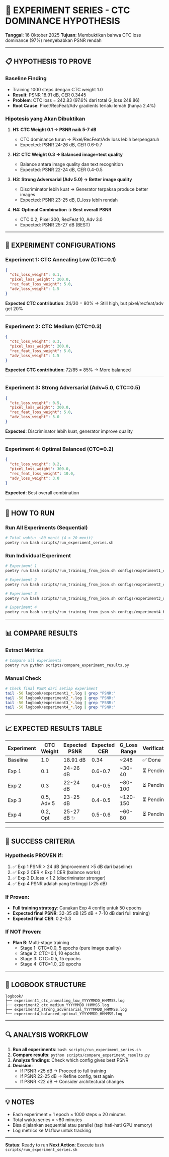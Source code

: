 # 🧪 EXPERIMENT SERIES - CTC DOMINANCE HYPOTHESIS

**Tanggal**: 16 Oktober 2025
**Tujuan**: Membuktikan bahwa CTC loss dominance (97%) menyebabkan PSNR rendah

---

## 📋 HYPOTHESIS TO PROVE

### **Baseline Finding**
- Training 1000 steps dengan CTC weight 1.0
- **Result**: PSNR 18.91 dB, CER 0.3445
- **Problem**: CTC loss = 242.83 (97.6% dari total G_loss 248.86)
- **Root Cause**: Pixel/RecFeat/Adv gradients terlalu lemah (hanya 2.4%)

### **Hipotesis yang Akan Dibuktikan**

1. **H1: CTC Weight 0.1 → PSNR naik 5-7 dB**
   - CTC dominance turun → Pixel/RecFeat/Adv loss lebih berpengaruh
   - Expected: PSNR 24-26 dB, CER 0.6-0.7

2. **H2: CTC Weight 0.3 → Balanced image+text quality**
   - Balance antara image quality dan text recognition
   - Expected: PSNR 22-24 dB, CER 0.4-0.5

3. **H3: Strong Adversarial (Adv 5.0) → Better image quality**
   - Discriminator lebih kuat → Generator terpaksa produce better images
   - Expected: PSNR 23-25 dB, D_loss lebih rendah

4. **H4: Optimal Combination → Best overall PSNR**
   - CTC 0.2, Pixel 300, RecFeat 10, Adv 3.0
   - Expected: PSNR 25-27 dB (BEST)

---

## 🔬 EXPERIMENT CONFIGURATIONS

### **Experiment 1: CTC Annealing Low (CTC=0.1)**
```json
{
  "ctc_loss_weight": 0.1,
  "pixel_loss_weight": 200.0,
  "rec_feat_loss_weight": 5.0,
  "adv_loss_weight": 1.5
}
```
**Expected CTC contribution**: 24/30 = 80% → Still high, but pixel/recfeat/adv get 20%

---

### **Experiment 2: CTC Medium (CTC=0.3)**
```json
{
  "ctc_loss_weight": 0.3,
  "pixel_loss_weight": 200.0,
  "rec_feat_loss_weight": 5.0,
  "adv_loss_weight": 1.5
}
```
**Expected CTC contribution**: 72/85 = 85% → More balanced

---

### **Experiment 3: Strong Adversarial (Adv=5.0, CTC=0.5)**
```json
{
  "ctc_loss_weight": 0.5,
  "pixel_loss_weight": 200.0,
  "rec_feat_loss_weight": 5.0,
  "adv_loss_weight": 5.0
}
```
**Expected**: Discriminator lebih kuat, generator improve quality

---

### **Experiment 4: Optimal Balanced (CTC=0.2)**
```json
{
  "ctc_loss_weight": 0.2,
  "pixel_loss_weight": 300.0,
  "rec_feat_loss_weight": 10.0,
  "adv_loss_weight": 3.0
}
```
**Expected**: Best overall combination

---

## 🚀 HOW TO RUN

### **Run All Experiments (Sequential)**
```bash
# Total waktu: ~80 menit (4 × 20 menit)
poetry run bash scripts/run_experiment_series.sh
```

### **Run Individual Experiment**
```bash
# Experiment 1
poetry run bash scripts/run_training_from_json.sh configs/experiment1_ctc_annealing_low.json

# Experiment 2
poetry run bash scripts/run_training_from_json.sh configs/experiment2_ctc_medium.json

# Experiment 3
poetry run bash scripts/run_training_from_json.sh configs/experiment3_strong_adversarial.json

# Experiment 4
poetry run bash scripts/run_training_from_json.sh configs/experiment4_balanced_optimal.json
```

---

## 📊 COMPARE RESULTS

### **Extract Metrics**
```bash
# Compare all experiments
poetry run python scripts/compare_experiment_results.py
```

### **Manual Check**
```bash
# Check final PSNR dari setiap experiment
tail -50 logbook/experiment1_*.log | grep "PSNR:"
tail -50 logbook/experiment2_*.log | grep "PSNR:"
tail -50 logbook/experiment3_*.log | grep "PSNR:"
tail -50 logbook/experiment4_*.log | grep "PSNR:"
```

---

## 📈 EXPECTED RESULTS TABLE

| Experiment | CTC Weight | Expected PSNR | Expected CER | G_Loss Range | Verification |
|------------|------------|---------------|--------------|--------------|--------------|
| Baseline   | 1.0        | 18.91 dB      | 0.34         | ~248         | ✅ Done      |
| Exp 1      | 0.1        | 24-26 dB      | 0.6-0.7      | ~30-40       | ⏳ Pending   |
| Exp 2      | 0.3        | 22-24 dB      | 0.4-0.5      | ~80-100      | ⏳ Pending   |
| Exp 3      | 0.5, Adv 5 | 23-25 dB      | 0.4-0.5      | ~120-150     | ⏳ Pending   |
| Exp 4      | 0.2, Opt   | 25-27 dB ✨   | 0.5-0.6      | ~60-80       | ⏳ Pending   |

---

## 🎯 SUCCESS CRITERIA

### **Hypothesis PROVEN if:**
1. ✅ Exp 1 PSNR > 24 dB (improvement >5 dB dari baseline)
2. ✅ Exp 2 CER < Exp 1 CER (balance works)
3. ✅ Exp 3 D_loss < 1.2 (discriminator stronger)
4. ✅ Exp 4 PSNR adalah yang tertinggi (>25 dB)

### **If Proven:**
- **Full training strategy**: Gunakan Exp 4 config untuk 50 epochs
- **Expected final PSNR**: 32-35 dB (25 dB + 7-10 dB dari full training)
- **Expected final CER**: 0.2-0.3

### **If NOT Proven:**
- **Plan B**: Multi-stage training
  - Stage 1: CTC=0.0, 5 epochs (pure image quality)
  - Stage 2: CTC=0.1, 10 epochs
  - Stage 3: CTC=0.5, 15 epochs
  - Stage 4: CTC=1.0, 20 epochs

---

## 📝 LOGBOOK STRUCTURE

```
logbook/
├── experiment1_ctc_annealing_low_YYYYMMDD_HHMMSS.log
├── experiment2_ctc_medium_YYYYMMDD_HHMMSS.log
├── experiment3_strong_adversarial_YYYYMMDD_HHMMSS.log
└── experiment4_balanced_optimal_YYYYMMDD_HHMMSS.log
```

---

## 🔍 ANALYSIS WORKFLOW

1. **Run all experiments**: `bash scripts/run_experiment_series.sh`
2. **Compare results**: `python scripts/compare_experiment_results.py`
3. **Analyze findings**: Check which config gives best PSNR
4. **Decision**:
   - If PSNR >25 dB → Proceed to full training
   - If PSNR 22-25 dB → Refine config, test again
   - If PSNR <22 dB → Consider architectural changes

---

## 💡 NOTES

- Each experiment = 1 epoch × 1000 steps ≈ 20 minutes
- Total waktu series = ~80 minutes
- Bisa dijalankan sequential atau parallel (tapi hati-hati GPU memory)
- Log metrics ke MLflow untuk tracking

---

**Status**: Ready to run
**Next Action**: Execute `bash scripts/run_experiment_series.sh`
